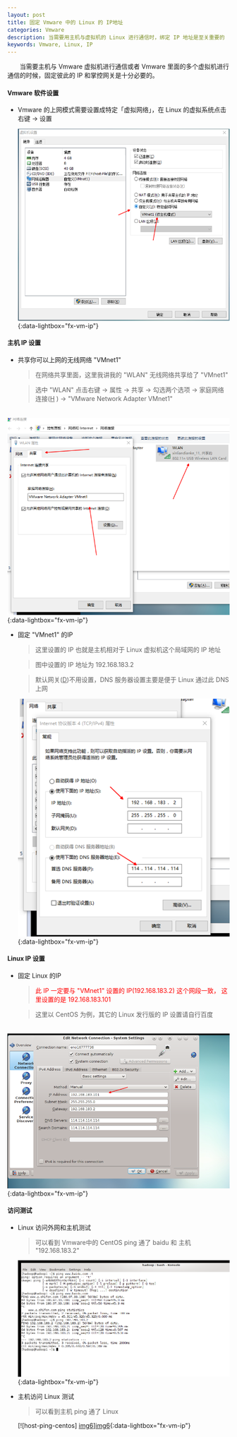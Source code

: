 ```yaml
---
layout: post
title: 固定 Vmware 中的 Linux 的 IP地址
categories: Vmware
description: 当需要用主机与虚拟机的 Linux 进行通信时，绑定 IP 地址是至关重要的
keywords: Vmware, Linux, IP
---
```


　　当需要主机与 Vmware 虚拟机进行通信或者 Vmware 里面的多个虚拟机进行通信的时候，固定彼此的 IP 和掌控网关是十分必要的。

#### Vmware 软件设置

* Vmware 的上网模式需要设置成特定「虚拟网络」，在 Linux 的虚拟系统点击右键 -> 设置
	
	[![vmware-config-network][img1]][img1]{:data-lightbox="fx-vm-ip"}

#### 主机 IP 设置

* 共享你可以上网的无线网络 "VMnet1" 

    > 在网络共享里面，这里我讲我的 "WLAN" 无线网络共享给了 "VMnet1"

    > 选中 "WLAN" 点击右键 →  属性 → 共享 → 勾选两个选项 →  家庭网络连接(<u>H</u>
) →  "VMware Network Adapter VMnet1"

　　[![host-share-wlan][img2]][img2]{:data-lightbox="fx-vm-ip"}

* 固定 "VMnet1" 的IP
	
	> 这里设置的 IP 也就是主机相对于 Linux 虚拟机这个局域网的 IP 地址

	> 图中设置的 IP 地址为 192.168.183.2

	> 默认网关(<u>D</u>)不用设置，DNS 服务器设置主要是便于 Linux 通过此 DNS 上网

	[![host-fixed-ip][img3]][img3]{:data-lightbox="fx-vm-ip"}


#### Linux IP 设置

* 固定 Linux 的IP

	> <font color="red">此 IP 一定要与 "VMnet1" 设置的 IP(192.168.183.2) 这个网段一致，
	  这里设置的是 192.168.183.101</font>
	
	> 这里以 CentOS 为例，其它的 Linux 发行版的 IP 设置请自行百度

　　[![centos-set-ip][img4]][img4]{:data-lightbox="fx-vm-ip"}

#### 访问测试
* Linux 访问外网和主机测试
	
	> 可以看到 Vmware中的 CentOS ping 通了 baidu 和 主机 "192.168.183.2"

	[![centos-ping-network][img5]][img5]{:data-lightbox="fx-vm-ip"}

* 主机访问 Linux 测试

	> 可以看到主机 ping 通了 Linux

	[![host-ping-centos] [img6]][img6]{:data-lightbox="fx-vm-ip"}


[img1]: /images/post/vmware/vmware-config-network.png
[img2]: /images/post/vmware/host-share-wlan.png
[img3]: /images/post/vmware/host-fixed-ip.png
[img4]: /images/post/vmware/centos-set-ip.png
[img5]: /images/post/vmware/centos-ping-network.png
[img6]: /images/post/vmware/host-ping-centos.png